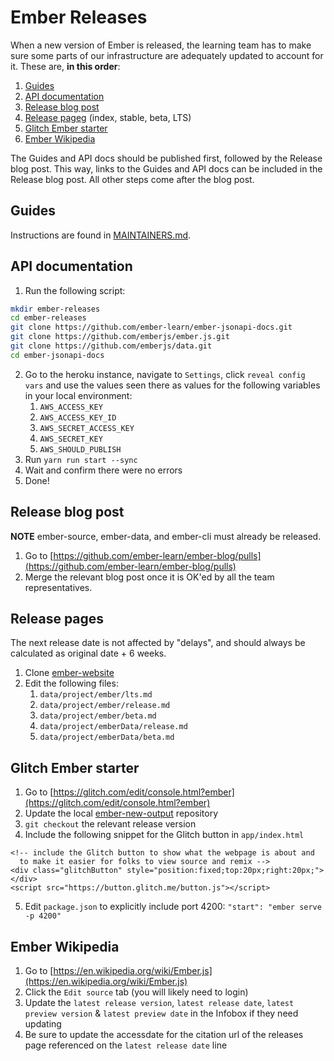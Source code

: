 # Ember Releases

When a new version of Ember is released,
the learning team has to make sure some parts of our infrastructure are adequately updated to account for it.
These are, **in this order**:

1. [Guides](#guides)
1. [API documentation](#api-documentation)
1. [Release blog post](#release-blog-post)
1. [Release pageg](#release-pages) (index, stable, beta, LTS)
1. [Glitch Ember starter](#glitch-ember-starter)
1. [Ember Wikipedia](#ember-wikipedia)

The Guides and API docs should be published first, followed by the Release blog post. This way, links to the Guides and API docs can be included in the Release blog post. All other steps come after the blog post.

## Guides

Instructions are found in [MAINTAINERS.md](https://github.com/ember-learn/guides-source/blob/master/MAINTAINERS.md#deploying-a-new-version).

## API documentation

1. Run the following script:

```bash
mkdir ember-releases
cd ember-releases
git clone https://github.com/ember-learn/ember-jsonapi-docs.git
git clone https://github.com/emberjs/ember.js.git
git clone https://github.com/emberjs/data.git
cd ember-jsonapi-docs
```
2. Go to the heroku instance, navigate to `Settings`, click `reveal config vars` and use the values seen there as values for the following variables in your local environment:
    1. `AWS_ACCESS_KEY`
    2. `AWS_ACCESS_KEY_ID`
    3. `AWS_SECRET_ACCESS_KEY`
    4. `AWS_SECRET_KEY`
    5. `AWS_SHOULD_PUBLISH`
4. Run `yarn run start --sync`
5. Wait and confirm there were no errors
6. Done!

## Release blog post

**NOTE** ember-source, ember-data, and ember-cli must already be released.

1. Go to [https://github.com/ember-learn/ember-blog/pulls](https://github.com/ember-learn/ember-blog/pulls)
2. Merge the relevant blog post once it is OK'ed by all the team representatives.

## Release pages

The next release date is not affected by "delays", and should always be calculated as original date + 6 weeks.

1. Clone [ember-website](https://github.com/ember-learn/ember-website)
2. Edit the following files:
    1. `data/project/ember/lts.md`
    2. `data/project/ember/release.md`
    3. `data/project/ember/beta.md`
    4. `data/project/emberData/release.md`
    5. `data/project/emberData/beta.md`

## Glitch Ember starter

1. Go to [https://glitch.com/edit/console.html?ember](https://glitch.com/edit/console.html?ember)
2. Update the local [ember-new-output](https://github.com/ember-cli/ember-new-output) repository
3. `git checkout` the relevant release version
4. Include the following snippet for the Glitch button in `app/index.html`
```
<!-- include the Glitch button to show what the webpage is about and
  to make it easier for folks to view source and remix -->
<div class="glitchButton" style="position:fixed;top:20px;right:20px;"></div>
<script src="https://button.glitch.me/button.js"></script>
```
5. Edit `package.json` to explicitly include port 4200: `"start": "ember serve -p 4200"`

## Ember Wikipedia

1. Go to [https://en.wikipedia.org/wiki/Ember.js](https://en.wikipedia.org/wiki/Ember.js)
2. Click the `Edit source` tab (you will likely need to login)
3. Update the `latest release version`, `latest release date`, `latest preview version` & `latest preview date` in the Infobox if they need updating
4. Be sure to update the accessdate for the citation url of the releases page referenced on the `latest release date` line

